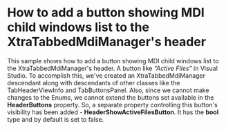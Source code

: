 # How to add a button showing MDI child windows list to the XtraTabbedMdiManager's header


<p>This sample shows how to add a button showing MDI child windows list to the XtraTabbedMdiManager's header. A button like  <i>"Active Files"</i>  in Visual Studio. To accomplish this, we've created an XtraTabbedMdiManager descendant along with descendants of other classes like the TabHeaderViewInfo and TabButtonsPanel. Also, since we cannot make changes to the Enums, we cannot extend the buttons set available in the <strong>HeaderButtons</strong> property. So, a separate property controlling this button's visibility has been added - <strong>HeaderShowActiveFilesButton</strong>. It has the <strong>bool</strong> type and by default is set to false.</p>

<br/>



